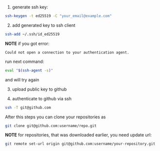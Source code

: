 1. generate ssh key:

```bash
ssh-keygen -t ed25519 -C "your_email@example.com"
```

2. add generated key to ssh client

```bash
ssh-add ~/.ssh/id_ed25519
```

__NOTE__ if you got error:

```
Could not open a connection to your authentication agent.
```

run next command:

```sh
eval "$(ssh-agent -s)"
```

and will try again

3. upload public key to github

4. authenticate to github via ssh

```bash
ssh -T git@github.com
```


After this steps you can clone your repositories as

```bash
git clone git@github.com:username/repo.git
```

__NOTE__ for repositories, that was downloaded earlier, you need update url:

```bash
git remote set-url origin git@github.com:username/your-repository.git
```
